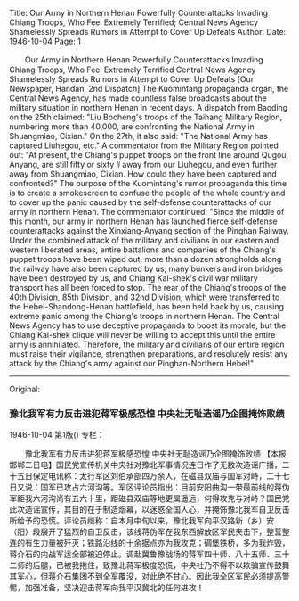 Title: Our Army in Northern Henan Powerfully Counterattacks Invading Chiang Troops, Who Feel Extremely Terrified; Central News Agency Shamelessly Spreads Rumors in Attempt to Cover Up Defeats
Author:
Date: 1946-10-04
Page: 1

　　Our Army in Northern Henan Powerfully Counterattacks Invading Chiang Troops, Who Feel Extremely Terrified
    Central News Agency Shamelessly Spreads Rumors in Attempt to Cover Up Defeats
    [Our Newspaper, Handan, 2nd Dispatch] The Kuomintang propaganda organ, the Central News Agency, has made countless false broadcasts about the military situation in northern Henan in recent days. A dispatch from Baoding on the 25th claimed: "Liu Bocheng's troops of the Taihang Military Region, numbering more than 40,000, are confronting the National Army in Shuangmiao, Cixian." On the 27th, it also said: "The National Army has captured Liuhegou, etc." A commentator from the Military Region pointed out: "At present, the Chiang's puppet troops on the front line around Qugou, Anyang, are still fifty or sixty *li* away from our Liuhegou, and even further away from Shuangmiao, Cixian. How could they have been captured and confronted?" The purpose of the Kuomintang's rumor propaganda this time is to create a smokescreen to confuse the people of the whole country and to cover up the panic caused by the self-defense counterattacks of our army in northern Henan. The commentator continued: "Since the middle of this month, our army in northern Henan has launched fierce self-defense counterattacks against the Xinxiang-Anyang section of the Pinghan Railway. Under the combined attack of the military and civilians in our eastern and western liberated areas, entire battalions and companies of the Chiang's puppet troops have been wiped out; more than a dozen strongholds along the railway have also been captured by us; many bunkers and iron bridges have been destroyed by us, and Chiang Kai-shek's civil war military transport has all been forced to stop. The rear of the Chiang's troops of the 40th Division, 85th Division, and 32nd Division, which were transferred to the Hebei-Shandong-Henan battlefield, has been held back by us, causing extreme panic among the Chiang's troops in northern Henan. The Central News Agency has to use deceptive propaganda to boost its morale, but the Chiang Kai-shek clique will never be willing to accept this until the entire army is annihilated. Therefore, the military and civilians of our entire region must raise their vigilance, strengthen preparations, and resolutely resist any attack by the Chiang's army against our Pinghan-Northern Hebei!"



<hr /> 

Original: 


### 豫北我军有力反击进犯蒋军极感恐惶  中央社无耻造谣乃企图掩饰败绩

1946-10-04
第1版()
专栏：

　　豫北我军有力反击进犯蒋军极感恐惶
    中央社无耻造谣乃企图掩饰败绩
    【本报邯郸二日电】国民党宣传机关中央社对豫北军事情况连日作了无数次造谣广播，二十五日保定电讯称：太行军区刘伯承部四万余人，在磁县双庙与国军对峙，二十七日又说：国军已攻占六河沟等。军区评论员指出：目前安阳曲沟一带最前线的蒋伪军距我六河沟尚有五六十里，距磁县双庙等地更属遥远，何得攻克与对峙？国民党此次造谣宣传，其目的在于制造烟幕，以迷惑全国人心，并掩饰豫北我军自卫反击所给予的恐慌。评论员继称：自本月中旬以来，豫北我军向平汉路新（乡）安（阳）段展开了猛烈的自卫反击，该线蒋伪军在我东西解放区军民夹击下，整营整连的有生力量被歼灭；铁路沿线的十余据点亦为我攻克；碉堡铁桥，多为我炸毁，蒋介石的内战军运全部被迫停止。调赴冀鲁豫战场的蒋军四十师、八十五师、三十二师的后腿，已被我拖住，致豫北蒋军极度恐慌，中央社乃不得不以欺骗宣传鼓舞其军心，但蒋介石集团不到全军覆没，对此绝不甘心。因此我全区军民必须提高警惕，加强准备，坚决迎击蒋军向我平汉冀北的任何进攻！
